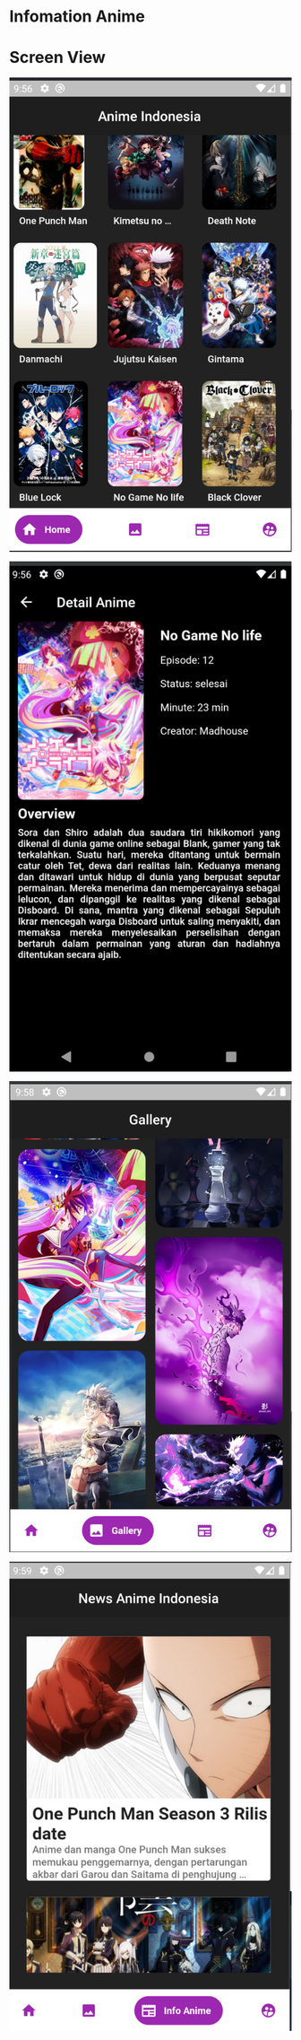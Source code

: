 # Infomation Anime

# Screen View

![Home](images/image1.png)

![Detail](images/image2.png)

![Gallery](images/image3.png)

![News](images/image4.png)
